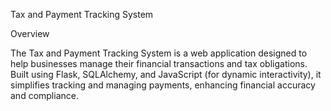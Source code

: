 Tax and Payment Tracking System

Overview

The Tax and Payment Tracking System is a web application designed to help businesses manage their financial transactions and tax obligations. Built using Flask, SQLAlchemy, and JavaScript (for dynamic interactivity), it simplifies tracking and managing payments, enhancing financial accuracy and compliance.
